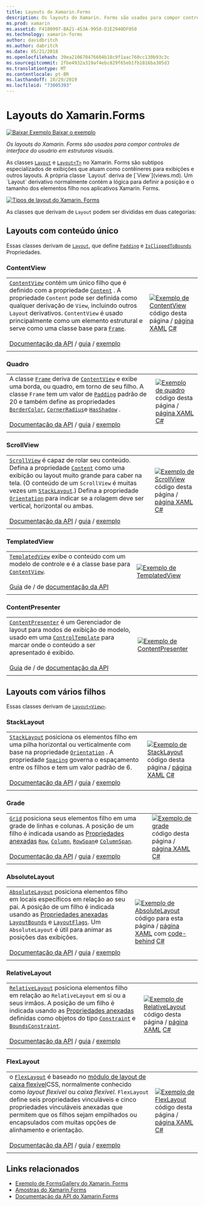 ```yaml
---
title: Layouts do Xamarin.Forms
description: Os layouts do Xamarin. Forms são usados para compor controles de interface do usuário em estruturas visuais. Este artigo lista os layouts incluídos no Xamarin. Forms.
ms.prod: xamarin
ms.assetid: F4180997-BA21-453A-9958-D1E2940DF050
ms.technology: xamarin-forms
author: davidbritch
ms.author: dabritch
ms.date: 05/21/2018
ms.openlocfilehash: 39ea210670476604b18c9f1aac760cc130b93c3c
ms.sourcegitcommit: 2fbe4932a319af4ebc829f65eb1fb1816ba305d3
ms.translationtype: MT
ms.contentlocale: pt-BR
ms.lasthandoff: 10/29/2019
ms.locfileid: "73005393"
---
```

# <a name="xamarinforms-layouts"></a>Layouts do Xamarin.Forms

[![Baixar Exemplo](~/media/shared/download.png) Baixar o exemplo](https://docs.microsoft.com/samples/xamarin/xamarin-forms-samples/formsgallery)

_Os layouts do Xamarin. Forms são usados para compor controles de interface do usuário em estruturas visuais._

As classes [`Layout`](xref:Xamarin.Forms.Layout) e [`Layout<T>`](xref:Xamarin.Forms.Layout`1) no Xamarin. Forms são subtipos especializados de exibições que atuam como contêineres para exibições e outros layouts. A própria classe `Layout` deriva de [`View`](views.md). Um `Layout` derivativo normalmente contém a lógica para definir a posição e o tamanho dos elementos filho nos aplicativos Xamarin. Forms.

[![Tipos de layout do Xamarin. Forms](layouts-images/layouts-sml.png "Tipos de layout do Xamarin. Forms")](layouts-images/layouts.png#lightbox "Tipos de layout do Xamarin. Forms")

As classes que derivam de `Layout` podem ser divididas em duas categorias:

## <a name="layouts-with-single-content"></a>Layouts com conteúdo único

Essas classes derivam de [`Layout`](xref:Xamarin.Forms.Layout), que define [`Padding`](xref:Xamarin.Forms.Layout.Padding) e [`IsClippedToBounds`](xref:Xamarin.Forms.Layout.IsClippedToBounds) Propriedades.

<a name="contentView" />

### <a name="contentview"></a>ContentView

|     |     |
| --- | --- |
| [`ContentView`](xref:Xamarin.Forms.ContentView) contém um único filho que é definido com a propriedade [`Content`](xref:Xamarin.Forms.ContentView.Content) . A propriedade `Content` pode ser definida como qualquer derivação de `View`, incluindo outros `Layout` derivativos. `ContentView` é usado principalmente como um elemento estrutural e serve como uma classe base para [`Frame`](#frame).<br /><br />[Documentação da API](xref:Xamarin.Forms.ContentView)  / [guia](~/xamarin-forms/user-interface/layouts/contentview.md)  / [exemplo](https://docs.microsoft.com/samples/xamarin/xamarin-forms-samples/userinterface-cardview/) | [![Exemplo de ContentView](layouts-images/ContentView.png "Exemplo de ContentView")](layouts-images/ContentView-Large.png#lightbox "Exemplo de ContentView")<br />código desta página  / [página XAML](https://github.com/xamarin/xamarin-forms-samples/blob/master/FormsGallery/FormsGallery/FormsGallery/XamlExamples/ContentViewDemoPage.xaml) [ C# ](https://github.com/xamarin/xamarin-forms-samples/blob/master/FormsGallery/FormsGallery/FormsGallery/CodeExamples/ContentViewDemoPage.cs) |
|     |     |

<a named="frame" />

### <a name="frame"></a>Quadro

|     |     |
| --- | --- |
| A classe [`Frame`](xref:Xamarin.Forms.Frame) deriva de [`ContentView`](#contentView) e exibe uma borda, ou quadro, em torno de seu filho. A classe `Frame` tem um valor de [`Padding`](xref:Xamarin.Forms.Layout.Padding) padrão de 20 e também define as propriedades [`BorderColor`](xref:Xamarin.Forms.Frame.BorderColor), [`CornerRadius`](xref:Xamarin.Forms.Frame.CornerRadius)e [`HasShadow`](xref:Xamarin.Forms.Frame.HasShadow) .<br /><br />[Documentação da API](xref:Xamarin.Forms.Frame)  / [guia](~/xamarin-forms/user-interface/layouts/frame.md)  / [exemplo](https://docs.microsoft.com/samples/xamarin/xamarin-forms-samples/userinterface-frame/) | [![Exemplo de quadro](layouts-images/Frame.png "Exemplo de quadro")](layouts-images/Frame-Large.png#lightbox "Exemplo de quadro")<br />código desta página  / [página XAML](https://github.com/xamarin/xamarin-forms-samples/blob/master/FormsGallery/FormsGallery/FormsGallery/XamlExamples/FrameDemoPage.xaml) [ C# ](https://github.com/xamarin/xamarin-forms-samples/blob/master/FormsGallery/FormsGallery/FormsGallery/CodeExamples/FrameDemoPage.cs) |
|     |     |

<a name="scrollView" />

### <a name="scrollview"></a>ScrollView

|     |     |
| --- | --- |
| [`ScrollView`](xref:Xamarin.Forms.ScrollView) é capaz de rolar seu conteúdo. Defina a propriedade [`Content`](xref:Xamarin.Forms.ScrollView.Content) como uma exibição ou layout muito grande para caber na tela. (O conteúdo de um `ScrollView` é muitas vezes um [`StackLayout`](#stackLayout).) Defina a propriedade [`Orientation`](xref:Xamarin.Forms.ScrollView.Orientation) para indicar se a rolagem deve ser vertical, horizontal ou ambas.<br /><br />[Documentação da API](xref:Xamarin.Forms.ScrollView)  / [guia](~/xamarin-forms/user-interface/layouts/scroll-view.md)  / [exemplo](https://docs.microsoft.com/samples/xamarin/xamarin-forms-samples/userinterface-layout) | [![Exemplo de ScrollView](layouts-images/ScrollView.png "Exemplo de ScrollView")](layouts-images/ScrollView-Large.png#lightbox "Exemplo de ScrollView")<br />código desta página  / [página XAML](https://github.com/xamarin/xamarin-forms-samples/blob/master/FormsGallery/FormsGallery/FormsGallery/XamlExamples/ScrollViewDemoPage.xaml) [ C# ](https://github.com/xamarin/xamarin-forms-samples/blob/master/FormsGallery/FormsGallery/FormsGallery/CodeExamples/ScrollViewDemoPage.cs) |
|     |     |

### <a name="templatedview"></a>TemplatedView

|     |     |
| --- | --- |
| [`TemplatedView`](xref:Xamarin.Forms.TemplatedView) exibe o conteúdo com um modelo de controle e é a classe base para [`ContentView`](#contentView).<br /><br />[Guia](~/xamarin-forms/app-fundamentals/templates/control-templates/index.md) de  /  de [documentação da API](xref:Xamarin.Forms.TemplatedView) | [![Exemplo de TemplatedView](layouts-images/TemplatedView.png "Exemplo de TemplatedView")](layouts-images/TemplatedView.png#lightbox "Exemplo de TemplatedView") |
|     |     |

### <a name="contentpresenter"></a>ContentPresenter

|     |     |
| --- | --- |
| [`ContentPresenter`](xref:Xamarin.Forms.ContentPresenter) é um Gerenciador de layout para modos de exibição de modelo, usado em uma [`ControlTemplate`](xref:Xamarin.Forms.ControlTemplate) para marcar onde o conteúdo a ser apresentado é exibido.<br /><br />[Guia](~/xamarin-forms/app-fundamentals/templates/control-templates/index.md) de  /  de [documentação da API](xref:Xamarin.Forms.ContentPresenter) | [![Exemplo de ContentPresenter](layouts-images/ContentPresenter.png "Exemplo de ContentPresenter")](layouts-images/ContentPresenter.png#lightbox "Exemplo de ContentPresenter") |
|     |     |

## <a name="layouts-with-multiple-children"></a>Layouts com vários filhos

Essas classes derivam de [`Layout<View>`](xref:Xamarin.Forms.Layout`1).

<a name="stackLayout" />

### <a name="stacklayout"></a>StackLayout

|     |     |
| --- | --- |
| [`StackLayout`](xref:Xamarin.Forms.StackLayout) posiciona os elementos filho em uma pilha horizontal ou verticalmente com base na propriedade [`Orientation`](xref:Xamarin.Forms.StackLayout.Orientation) . A propriedade [`Spacing`](xref:Xamarin.Forms.StackLayout.Spacing) governa o espaçamento entre os filhos e tem um valor padrão de 6.<br /><br />[Documentação da API](xref:Xamarin.Forms.StackLayout)  / [guia](~/xamarin-forms/user-interface/layouts/stack-layout.md)  / [exemplo](https://docs.microsoft.com/samples/xamarin/xamarin-forms-samples/userinterface-layout)| [![Exemplo de StackLayout](layouts-images/StackLayout.png "Exemplo de StackLayout")](layouts-images/StackLayout-Large.png#lightbox "Exemplo de StackLayout")<br />código desta página  / [página XAML](https://github.com/xamarin/xamarin-forms-samples/blob/master/FormsGallery/FormsGallery/FormsGallery/XamlExamples/StackLayoutDemoPage.xaml) [ C# ](https://github.com/xamarin/xamarin-forms-samples/blob/master/FormsGallery/FormsGallery/FormsGallery/CodeExamples/StackLayoutDemoPage.cs) |
|     |     |

<a name="grid" />

### <a name="grid"></a>Grade

|     |     |
| --- | --- |
| [`Grid`](xref:Xamarin.Forms.Grid) posiciona seus elementos filho em uma grade de linhas e colunas. A posição de um filho é indicada usando as [Propriedades anexadas](~/xamarin-forms/xaml/attached-properties.md) [`Row`](xref:Xamarin.Forms.Grid.RowProperty), [`Column`](xref:Xamarin.Forms.Grid.ColumnProperty), [`RowSpan`](xref:Xamarin.Forms.Grid.RowSpanProperty)e [`ColumnSpan`](xref:Xamarin.Forms.Grid.ColumnSpanProperty).<br /><br />[Documentação da API](xref:Xamarin.Forms.Grid)  / [guia](~/xamarin-forms/user-interface/layouts/grid.md)  / [exemplo](https://docs.microsoft.com/samples/xamarin/xamarin-forms-samples/userinterface-layout) | [![Exemplo de grade](layouts-images/Grid.png "Exemplo de grade")](layouts-images/Grid-Large.png#lightbox "Exemplo de grade")<br />código desta página  / [página XAML](https://github.com/xamarin/xamarin-forms-samples/blob/master/FormsGallery/FormsGallery/FormsGallery/XamlExamples/GridDemoPage.xaml) [ C# ](https://github.com/xamarin/xamarin-forms-samples/blob/master/FormsGallery/FormsGallery/FormsGallery/CodeExamples/GridDemoPage.cs) |
|     |     |

### <a name="absolutelayout"></a>AbsoluteLayout

|     |     |
| --- | --- |
| [`AbsoluteLayout`](xref:Xamarin.Forms.AbsoluteLayout) posiciona elementos filho em locais específicos em relação ao seu pai. A posição de um filho é indicada usando as [Propriedades anexadas](~/xamarin-forms/xaml/attached-properties.md) [`LayoutBounds`](xref:Xamarin.Forms.AbsoluteLayout.LayoutBoundsProperty) e [`LayoutFlags`](xref:Xamarin.Forms.AbsoluteLayout.LayoutFlagsProperty). Um `AbsoluteLayout` é útil para animar as posições das exibições.<br /><br />[Documentação da API](xref:Xamarin.Forms.AbsoluteLayout)  / [guia](~/xamarin-forms/user-interface/layouts/absolute-layout.md)  / [exemplo](https://docs.microsoft.com/samples/xamarin/xamarin-forms-samples/userinterface-layout) | [![Exemplo de AbsoluteLayout](layouts-images/AbsoluteLayout.png "Exemplo de AbsoluteLayout")](layouts-images/AbsoluteLayout-Large.png#lightbox "Exemplo de AbsoluteLayout")<br />código para esta página  / [página XAML](https://github.com/xamarin/xamarin-forms-samples/blob/master/FormsGallery/FormsGallery/FormsGallery/XamlExamples/AbsoluteLayoutDemoPage.xaml) com [code-behind](https://github.com/xamarin/xamarin-forms-samples/blob/master/FormsGallery/FormsGallery/FormsGallery/XamlExamples/AbsoluteLayoutDemoPage.xaml.cs) [ C# ](https://github.com/xamarin/xamarin-forms-samples/blob/master/FormsGallery/FormsGallery/FormsGallery/CodeExamples/AbsoluteLayoutdDemoPage.cs) |
|     |     |

### <a name="relativelayout"></a>RelativeLayout

|     |     |
| --- | --- |
| [`RelativeLayout`](xref:Xamarin.Forms.RelativeLayout) posiciona elementos filho em relação ao `RelativeLayout` em si ou a seus irmãos. A posição de um filho é indicada usando as [Propriedades anexadas](~/xamarin-forms/xaml/attached-properties.md) definidas como objetos do tipo [`Constraint`](xref:Xamarin.Forms.Constraint) e [`BoundsConstraint`](xref:Xamarin.Forms.Constraint).<br /><br />[Documentação da API](xref:Xamarin.Forms.RelativeLayout)  / [guia](~/xamarin-forms/user-interface/layouts/relative-layout.md)  / [exemplo](https://docs.microsoft.com/samples/xamarin/xamarin-forms-samples/userinterface-layout) | [![Exemplo de RelativeLayout](layouts-images/RelativeLayout.png "Exemplo de RelativeLayout")](layouts-images/RelativeLayout-Large.png#lightbox "Exemplo de RelativeLayout")<br />código desta página  / [página XAML](https://github.com/xamarin/xamarin-forms-samples/blob/master/FormsGallery/FormsGallery/FormsGallery/XamlExamples/RelativeLayoutDemoPage.xaml) [ C# ](https://github.com/xamarin/xamarin-forms-samples/blob/master/FormsGallery/FormsGallery/FormsGallery/CodeExamples/RelativeLayoutDemoPage.cs) |
|     |     |

### <a name="flexlayout"></a>FlexLayout

|     |     |
| --- | --- |
| o [`FlexLayout`](xref:Xamarin.Forms.FlexLayout) é baseado no [módulo de layout de caixa flexível](https://www.w3.org/TR/css-flexbox-1/)CSS, normalmente conhecido como _layout flexível_ ou _caixa flexível_. `FlexLayout` define seis propriedades vinculáveis e cinco propriedades vinculáveis anexadas que permitem que os filhos sejam empilhados ou encapsulados com muitas opções de alinhamento e orientação.<br /><br />[Documentação da API](xref:Xamarin.Forms.FlexLayout)  / [guia](~/xamarin-forms/user-interface/layouts/flex-layout.md)  / [exemplo](https://docs.microsoft.com/samples/xamarin/xamarin-forms-samples/userinterface-flexlayoutdemos) | [![Exemplo de FlexLayout](layouts-images/FlexLayout.png "Exemplo de FlexLayout")](layouts-images/FlexLayout-Large.png#lightbox "Exemplo de FlexLayout")<br />código desta página  / [página XAML](https://github.com/xamarin/xamarin-forms-samples/blob/master/FormsGallery/FormsGallery/FormsGallery/XamlExamples/FlexLayoutDemoPage.xaml) [ C# ](https://github.com/xamarin/xamarin-forms-samples/blob/master/FormsGallery/FormsGallery/FormsGallery/CodeExamples/FlexLayoutDemoPage.cs) |
|     |     |

## <a name="related-links"></a>Links relacionados

- [Exemplo de FormsGallery do Xamarin. Forms](https://docs.microsoft.com/samples/xamarin/xamarin-forms-samples/formsgallery)
- [Amostras do Xamarin.Forms](https://docs.microsoft.com/samples/browse/?products=xamarin&term=Xamarin.Forms)
- [Documentação da API do Xamarin.Forms](https://docs.microsoft.com/dotnet/api/xamarin.forms?view=xamarin-forms)
